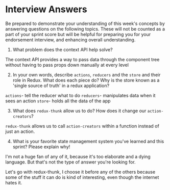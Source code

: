 # Interview Answers
Be prepared to demonstrate your understanding of this week's concepts by answering questions on the following topics. These will not be counted as a part of your sprint score but will be helpful for preparing you for your endorsement interview, and enhancing overall understanding.

1. What problem does the context API help solve?

The context API provides a way to pass data through the component tree without having to pass props down manually at every level

2. In your own words, describe `actions`, `reducers` and the `store` and their role in Redux. What does each piece do? Why is the store known as a 'single source of truth' in a redux application?

`actions`- tell the reducer what to do
`reducers`- manipulates data when it sees an action
`store`- holds all the data of the app

3. What does `redux-thunk` allow us to do? How does it change our `action-creators`?

`redux-thunk` allows us to call `action-creators` within a function instead of just an action.

4. What is your favorite state management system you've learned and this sprint? Please explain why!

I'm not a huge fan of any of it, because it's too elaborate and a dying language. But that's not the type of answer you're looking for.

Let's go with redux-thunk, I choose it before any of the others because some of the stuff it can do is kind of interesting, even though the internet hates it.